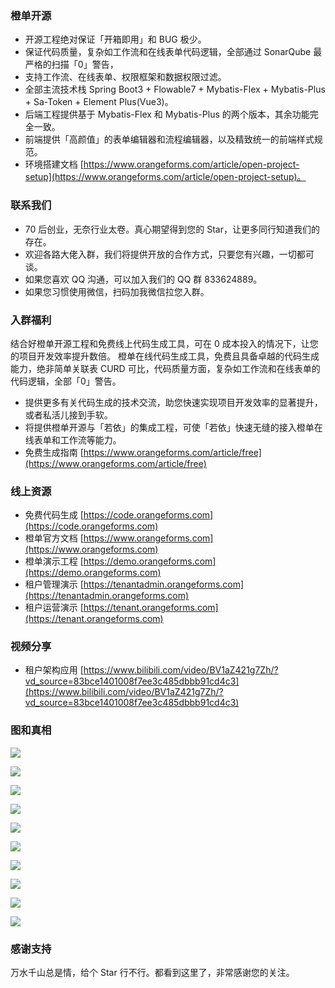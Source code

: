 ### 橙单开源
- 开源工程绝对保证「开箱即用」和 BUG 极少。
- 保证代码质量，复杂如工作流和在线表单代码逻辑，全部通过 SonarQube 最严格的扫描「0」警告，
- 支持工作流、在线表单、权限框架和数据权限过滤。
- 全部主流技术栈 Spring Boot3 + Flowable7 + Mybatis-Flex + Mybatis-Plus + Sa-Token + Element Plus(Vue3)。
- 后端工程提供基于 Mybatis-Flex 和 Mybatis-Plus 的两个版本，其余功能完全一致。
- 前端提供「高颜值」的表单编辑器和流程编辑器，以及精致统一的前端样式规范。
- 环境搭建文档 [https://www.orangeforms.com/article/open-project-setup](https://www.orangeforms.com/article/open-project-setup)。

### 联系我们
- 70 后创业，无奈行业太卷。真心期望得到您的 Star，让更多同行知道我们的存在。
- 欢迎各路大佬入群，我们将提供开放的合作方式，只要您有兴趣，一切都可谈。
- 如果您喜欢 QQ 沟通，可以加入我们的 QQ 群 833624889。
- 如果您习惯使用微信，扫码加我微信拉您入群。

### 入群福利
结合好橙单开源工程和免费线上代码生成工具，可在 0 成本投入的情况下，让您的项目开发效率提升数倍。
橙单在线代码生成工具，免费且具备卓越的代码生成能力，绝非简单关联表 CURD 可比，代码质量方面，复杂如工作流和在线表单的代码逻辑，全部「0」警告。

- 提供更多有关代码生成的技术交流，助您快速实现项目开发效率的显著提升，或者私活儿接到手软。
- 将提供橙单开源与「若依」的集成工程，可使「若依」快速无缝的接入橙单在线表单和工作流等能力。
- 免费生成指南 [https://www.orangeforms.com/article/free](https://www.orangeforms.com/article/free)

### 线上资源
- 免费代码生成 [https://code.orangeforms.com](https://code.orangeforms.com)
- 橙单官方文档 [https://www.orangeforms.com](https://www.orangeforms.com)
- 橙单演示工程 [https://demo.orangeforms.com](https://demo.orangeforms.com)
- 租户管理演示 [https://tenantadmin.orangeforms.com](https://tenantadmin.orangeforms.com)
- 租户运营演示 [https://tenant.orangeforms.com](https://tenant.orangeforms.com)

### 视频分享
- 租户架构应用 [https://www.bilibili.com/video/BV1aZ421g7Zh/?vd_source=83bce1401008f7ee3c485dbbb91cd4c3](https://www.bilibili.com/video/BV1aZ421g7Zh/?vd_source=83bce1401008f7ee3c485dbbb91cd4c3)

### 图和真相
![](images/sonar.png)

![](images/tenant-adminimage.png)

![](images/tenant-admin-onlineimage.png)

![](images/tenant-busiimage.png)

![](images/image-dingding.png)

![](images/flow-bpmn-jsimage.png)

![](images/online-edit.png)

![](images/report-edit.png)

![](images/print_edit.png)

![](images/visualization-new.png)

### 感谢支持
万水千山总是情，给个 Star 行不行。都看到这里了，非常感谢您的关注。
